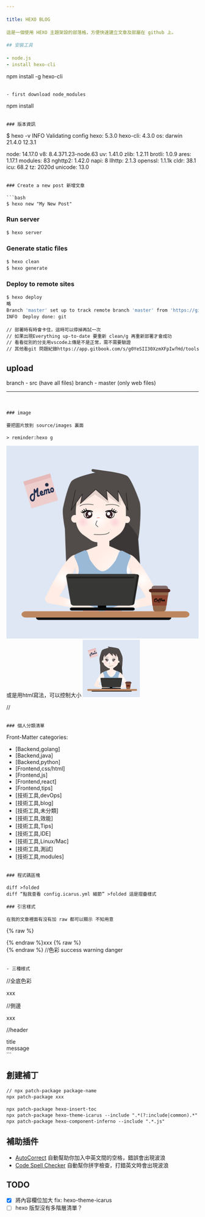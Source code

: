 ```yaml
---

title: HEXO BLOG

這是一個使用 HEXO 主題架設的部落格，方便快速建立文章及部屬在 github 上。

## 安裝工具

- node.js
- install hexo-cli

```
 npm install -g hexo-cli
```

- first download node_modules

```
 npm install
```

### 版本資訊

```
$ hexo -v
INFO  Validating config
hexo: 5.3.0
hexo-cli: 4.3.0
os: darwin 21.4.0 12.3.1

node: 14.17.0
v8: 8.4.371.23-node.63
uv: 1.41.0
zlib: 1.2.11
brotli: 1.0.9
ares: 1.17.1
modules: 83
nghttp2: 1.42.0
napi: 8
llhttp: 2.1.3
openssl: 1.1.1k
cldr: 38.1
icu: 68.2
tz: 2020d
unicode: 13.0
```

### Create a new post 新增文章

```bash
$ hexo new "My New Post"
```

### Run server

```bash
$ hexo server
```

### Generate static files

```bash
$ hexo clean
$ hexo generate
```

### Deploy to remote sites

```bash
$ hexo deploy
略
Branch 'master' set up to track remote branch 'master' from 'https://github.com/yumememooo/yumememooo.github.io.git'.
INFO  Deploy done: git

// 部署時有時會卡住，這時可以停掉再試一次
// 如果出現Everything up-to-date 要重新 clean/g 再重新部署才會成功
// 看看從別的分支用vscode上傳是不是正常，需不需要驗證
// 其他看git 問題紀錄https://app.gitbook.com/s/g0YeSII30XzmXFpIwfHd/tools-cmd/cli/git/wen-ti-ji-lu
```

## upload

branch - src (have all files)
branch - master (only web files)

---
```


### image

要把圖片放到 source/images 裏面

> reminder:hexo g

```
![my](/images/avatar_memo.png)
或是用html寫法，可以控制大小
<img src="/images/avatar_memo.png" width="150px" />

//
<a href=""></a>
```

### 個人分類清單

```
Front-Matter
categories:
  - [Backend,golang]
  - [Backend,java]
  - [Backend,python]
  - [Frontend,css/html]
  - [Frontend,js]
  - [Frontend,react]
  - [Frontend,tips]
  - [技術工具,devOps]
  - [技術工具,blog]
  - [技術工具,未分類]
  - [技術工具,效能]
  - [技術工具,Tips]
  - [技術工具,IDE]
  - [技術工具,Linux/Mac]
  - [技術工具,測試]
  - [技術工具,modules]

```

### 程式碼區塊

diff >folded
diff “點我查看 config.icarus.yml 細節” >folded 這是摺疊樣式

### 引言樣式

在我的文章裡面有沒有加 raw 都可以顯示 不知用意

```
{% raw %}<div class="notification is-info">{% endraw %}xxx
{% raw %}</div>{% endraw %}
//色彩
success
warning
danger
```

- 三種樣式

```
//全底色彩
<div class="notification is-info">
xxx
</div>

//側邊
<article class="message is-info"><div class="message-body">
xxx
</div></article>

//header
<article class="message is-info"><div class="message-header">title
</div><div class="message-body">
message
</div></article>
```

## 創建補丁

```
// npx patch-package package-name
npx patch-package xxx

npx patch-package hexo-insert-toc
npx patch-package hexo-theme-icarus --include ".*(?:include|common).*"
npx patch-package hexo-component-inferno --include ".*.js"
```

## 補助插件

- [AutoCorrect](https://marketplace.visualstudio.com/items?itemName=huacnlee.autocorrect)
  自動幫助你加入中英文間的空格，錯誤會出現波浪
- [Code Spell Checker](https://marketplace.visualstudio.com/items?itemName=streetsidesoftware.code-spell-checker)
  自動幫你拼字檢查，打錯英文時會出現波浪

## TODO

- [x] 將內容欄位加大 fix: hexo-theme-icarus
- [ ] hexo 版型沒有多階層清單？
